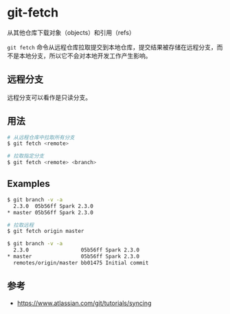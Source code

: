 # git-fetch

从其他仓库下载对象（objects）和引用（refs）

<!--
The git fetch command imports commits from a remote repository into your local repo. The resulting commits are stored as remote branches instead of the normal local branches that we’ve been working with.This gives you a chance to review changes before integrating them into your copy of the project.
-->

`git fetch` 命令从远程仓库拉取提交到本地仓库，提交结果被存储在远程分支，而不是本地分支，所以它不会对本地开发工作产生影响。

## 远程分支

远程分支可以看作是只读分支。

## 用法

```sh
# 从远程仓库中拉取所有分支
$ git fetch <remote>

# 拉取指定分支
$ git fetch <remote> <branch>
```

## Examples

```sh
$ git branch -v -a
  2.3.0  05b56ff Spark 2.3.0
* master 05b56ff Spark 2.3.0

# 拉取远程
$ git fetch origin master

$ git branch -v -a
  2.3.0                 05b56ff Spark 2.3.0
* master                05b56ff Spark 2.3.0
  remotes/origin/master bb01475 Initial commit
```

## 参考

* <https://www.atlassian.com/git/tutorials/syncing>